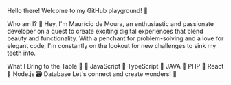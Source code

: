 Hello there! Welcome to my GitHub playground! 🚀

Who am I? 🤔
Hey, I'm Maurício de Moura, an enthusiastic and passionate developer on a quest to create exciting digital experiences that blend beauty and functionality. With a penchant for problem-solving and a love for elegant code, I'm constantly on the lookout for new challenges to sink my teeth into.

What I Bring to the Table 💼
🔧 JavaScript
🔧 TypeScript
🔧 JAVA
🔧 PHP
🎨 React
🚀 Node.js
🗃️ Database
Let's connect and create wonders! 🌟

<!---
mauriciodemoura/mauriciodemoura is a ✨ special ✨ repository because its `README.md` (this file) appears on your GitHub profile.
You can click the Preview link to take a look at your changes.
--->

